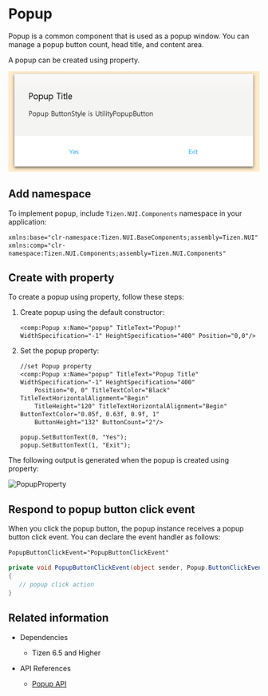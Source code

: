 # Popup
Popup is a common component that is used as a popup window. You can manage a popup button count, head title, and content area.

A popup can be created using property.

![PopupProperty](./media/PopupProperty.png)

## Add namespace
To implement popup, include `Tizen.NUI.Components` namespace in your application:

```xaml
xmlns:base="clr-namespace:Tizen.NUI.BaseComponents;assembly=Tizen.NUI"
xmlns:comp="clr-namespace:Tizen.NUI.Components;assembly=Tizen.NUI.Components"
```

## Create with property

To create a popup using property, follow these steps:

1. Create popup using the default constructor:

    ```xaml
    <comp:Popup x:Name="popup" TitleText="Popup!" WidthSpecification="-1" HeightSpecification="400" Position="0,0"/>
    ```

2. Set the popup property:

    ```xaml
    //set Popup property
    <comp:Popup x:Name="popup" TitleText="Popup Title" WidthSpecification="-1" HeightSpecification="400"
        Position="0, 0" TitleTextColor="Black" TitleTextHorizontalAlignment="Begin"
        TitleHeight="120" TitleTextHorizontalAlignment="Begin" ButtonTextColor="0.05f, 0.63f, 0.9f, 1"
        ButtonHeight="132" ButtonCount="2"/>
    ```

    ```xaml
    popup.SetButtonText(0, "Yes");
    popup.SetButtonText(1, "Exit");
    ```

The following output is generated when the popup is created using property:

![PopupProperty](./media/Popup.png)

## Respond to popup button click event
When you click the popup button, the popup instance receives a popup button click event.
You can declare the event handler as follows:

```xaml
PopupButtonClickEvent="PopupButtonClickEvent"
```

```csharp
private void PopupButtonClickEvent(object sender, Popup.ButtonClickEventArgs e)
{
   // popup click action
}
```

## Related information
- Dependencies
  -   Tizen 6.5 and Higher

- API References
  - [Popup API](/application/dotnet/api/TizenFX/latest/api/Tizen.NUI.Components.Popup.html)
